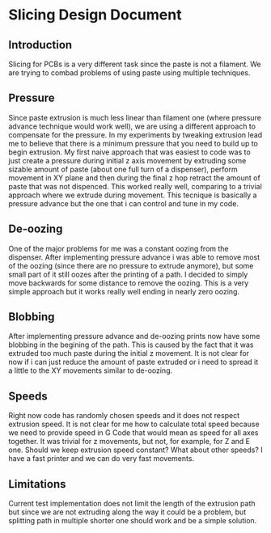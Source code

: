 # Slicing Design Document

## Introduction
Slicing for PCBs is a very different task since the paste is not a filament. We are trying to combad problems of using paste using multiple techniques.

## Pressure
Since paste extrusion is much less linear than filament one (where pressure advance technique would work well), we are using a different approach to compensate for the pressure. In my experiments by tweaking extrusion lead me to believe that there is a minimum pressure that you need to build up to begin extrusion. My first naive approach that was easiest to code was to just create a pressure during initial z axis movement by extruding some sizable amount of paste (about one full turn of a dispenser), perform movement in XY plane and then during the final z hop retract the amount of paste that was not dispenced. This worked really well, comparing to a trivial approach where we extrude during movement. This tecnique is basically a pressure advance but the one that i can control and tune in my code.

## De-oozing
One of the major problems for me was a constant oozing from the dispenser. After implementing pressure advance i was able to remove most of the oozing (since there are no pressure to extrude anymore), but some small part of it still oozes after the printing of a path. I decided to simply move backwards for some distance to remove the oozing. This is a very simple approach but it works really well ending in nearly zero oozing.

## Blobbing
After implementing pressure advance and de-oozing prints now have some blobbing in the begining of the path. This is caused by the fact that it was extruded too much paste during the initial z movement. It is not clear for now if i can just reduce the amount of paste extruded or i need to spread it a little to the XY movements similar to de-oozing.

## Speeds
Right now code has randomly chosen speeds and it does not respect extrusion speed. It is not clear for me how to calculate total speed because we need to provide speed in G Code that would mean as speed for all axes together. It was trivial for z movements, but not, for example, for Z and E one. Should we keep extrusion speed constant? What about other speeds? I have a fast printer and we can do very fast movements.

## Limitations
Current test implementation does not limit the length of the extrusion path but since we are not extruding along the way it could be a problem, but splitting path in multiple shorter one should work and be a simple solution.